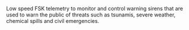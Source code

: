 Low speed FSK telemetry to monitor and control warning sirens that are used to warn the public of threats such as tsunamis, severe weather, chemical spills and civil emergencies.